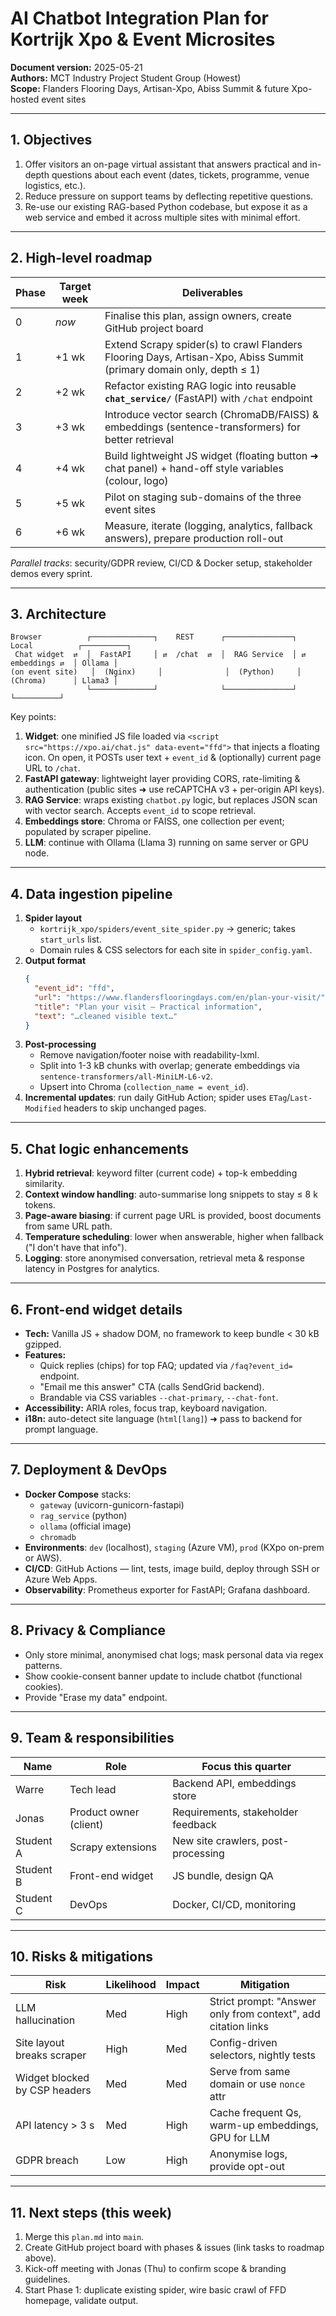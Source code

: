 # AI Chatbot Integration Plan for Kortrijk Xpo & Event Microsites

**Document version:** 2025-05-21  
**Authors:** MCT Industry Project Student Group (Howest)  
**Scope:** Flanders Flooring Days, Artisan-Xpo, Abiss Summit & future Xpo-hosted event sites

---

## 1. Objectives
1. Offer visitors an on-page virtual assistant that answers practical and in-depth questions about each event (dates, tickets, programme, venue logistics, etc.).
2. Reduce pressure on support teams by deflecting repetitive questions.
3. Re-use our existing RAG-based Python codebase, but expose it as a web service and embed it across multiple sites with minimal effort.

---

## 2. High-level roadmap
| Phase | Target week | Deliverables |
|-------|-------------|--------------|
| 0 | _now_ | Finalise this plan, assign owners, create GitHub project board |
| 1 | +1 wk | Extend Scrapy spider(s) to crawl Flanders Flooring Days, Artisan-Xpo, Abiss Summit (primary domain only, depth ≤ 1) |
| 2 | +2 wk | Refactor existing RAG logic into reusable **`chat_service/`** (FastAPI) with `/chat` endpoint |
| 3 | +3 wk | Introduce vector search (ChromaDB/FAISS) & embeddings (sentence-transformers) for better retrieval |
| 4 | +4 wk | Build lightweight JS widget (floating button ➜ chat panel) + hand-off style variables (colour, logo) |
| 5 | +5 wk | Pilot on staging sub-domains of the three event sites |
| 6 | +6 wk | Measure, iterate (logging, analytics, fallback answers), prepare production roll-out |

_Parallel tracks_: security/GDPR review, CI/CD & Docker setup, stakeholder demos every sprint.

---

## 3. Architecture
```
Browser          ┌──────────────┐    REST      ┌───────────────┐   Local          ┌──────────┐
 Chat widget  ⇄  │  FastAPI     │ ⇄  /chat  ⇄  │  RAG Service  │ ⇄  embeddings ⇄  │ Ollama │
(on event site)   │  (Nginx)     │              │  (Python)     │    (Chroma)      │ Llama3 │
                 └──────────────┘              └───────────────┘                  └──────────┘
```
Key points:
1. **Widget**: one minified JS file loaded via `<script src="https://xpo.ai/chat.js" data-event="ffd">` that injects a floating icon. On open, it POSTs user text + `event_id` & (optionally) current page URL to `/chat`.
2. **FastAPI gateway**: lightweight layer providing CORS, rate-limiting & authentication (public sites ➜ use reCAPTCHA v3 + per-origin API keys).
3. **RAG Service**: wraps existing `chatbot.py` logic, but replaces JSON scan with vector search. Accepts `event_id` to scope retrieval.
4. **Embeddings store**: Chroma or FAISS, one collection per event; populated by scraper pipeline.
5. **LLM**: continue with Ollama (Llama 3) running on same server or GPU node.

---

## 4. Data ingestion pipeline
1. **Spider layout**
   * `kortrijk_xpo/spiders/event_site_spider.py` → generic; takes `start_urls` list.
   * Domain rules & CSS selectors for each site in `spider_config.yaml`.
2. **Output format**
   ```json
   {
     "event_id": "ffd",
     "url": "https://www.flandersflooringdays.com/en/plan-your-visit/",
     "title": "Plan your visit – Practical information",
     "text": "…cleaned visible text…"
   }
   ```
3. **Post-processing**
   * Remove navigation/footer noise with readability-lxml.
   * Split into 1-3 kB chunks with overlap; generate embeddings via `sentence-transformers/all-MiniLM-L6-v2`.
   * Upsert into Chroma (`collection_name = event_id`).
4. **Incremental updates**: run daily GitHub Action; spider uses `ETag`/`Last-Modified` headers to skip unchanged pages.

---

## 5. Chat logic enhancements
1. **Hybrid retrieval**: keyword filter (current code) + top-k embedding similarity.
2. **Context window handling**: auto-summarise long snippets to stay ≤ 8 k tokens.
3. **Page-aware biasing**: if current page URL is provided, boost documents from same URL path.
4. **Temperature scheduling**: lower when answerable, higher when fallback ("I don't have that info").
5. **Logging**: store anonymised conversation, retrieval meta & response latency in Postgres for analytics.

---

## 6. Front-end widget details
* **Tech:** Vanilla JS + shadow DOM, no framework to keep bundle < 30 kB gzipped.
* **Features:**
  * Quick replies (chips) for top FAQ; updated via `/faq?event_id=` endpoint.
  * "Email me this answer" CTA (calls SendGrid backend).
  * Brandable via CSS variables `--chat-primary`, `--chat-font`.
* **Accessibility:** ARIA roles, focus trap, keyboard navigation.
* **i18n:** auto-detect site language (`html[lang]`) ➜ pass to backend for prompt language.

---

## 7. Deployment & DevOps
* **Docker Compose** stacks:
  * `gateway` (uvicorn-gunicorn-fastapi)
  * `rag_service` (python)
  * `ollama` (official image)
  * `chromadb`
* **Environments**: `dev` (localhost), `staging` (Azure VM), `prod` (KXpo on-prem or AWS).
* **CI/CD**: GitHub Actions — lint, tests, image build, deploy through SSH or Azure Web Apps.
* **Observability**: Prometheus exporter for FastAPI; Grafana dashboard.

---

## 8. Privacy & Compliance
* Only store minimal, anonymised chat logs; mask personal data via regex patterns.
* Show cookie-consent banner update to include chatbot (functional cookies).
* Provide "Erase my data" endpoint.

---

## 9. Team & responsibilities
| Name | Role | Focus this quarter |
|------|------|--------------------|
| Warre | Tech lead | Backend API, embeddings store |
| Jonas | Product owner (client) | Requirements, stakeholder feedback |
| Student A | Scrapy extensions | New site crawlers, post-processing |
| Student B | Front-end widget | JS bundle, design QA |
| Student C | DevOps | Docker, CI/CD, monitoring |

---

## 10. Risks & mitigations
| Risk | Likelihood | Impact | Mitigation |
|------|-----------|--------|-----------|
| LLM hallucination | Med | High | Strict prompt: "Answer only from context", add citation links |
| Site layout breaks scraper | High | Med | Config-driven selectors, nightly tests |
| Widget blocked by CSP headers | Med | Med | Serve from same domain or use `nonce` attr |
| API latency > 3 s | Med | High | Cache frequent Qs, warm-up embeddings, GPU for LLM |
| GDPR breach | Low | High | Anonymise logs, provide opt-out |

---

## 11. Next steps (this week)
1. Merge this `plan.md` into `main`.
2. Create GitHub project board with phases & issues (link tasks to roadmap above).
3. Kick-off meeting with Jonas (Thu) to confirm scope & branding guidelines.
4. Start Phase 1: duplicate existing spider, wire basic crawl of FFD homepage, validate output.

